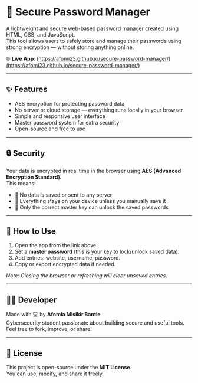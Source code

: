 # 🔐 Secure Password Manager

A lightweight and secure web-based password manager created using HTML, CSS, and JavaScript.  
This tool allows users to safely store and manage their passwords using strong encryption — without storing anything online.

🌐 **Live App**: [https://afomi23.github.io/secure-password-manager/](https://afomi23.github.io/secure-password-manager/)

---

## ✨ Features

- AES encryption for protecting password data
- No server or cloud storage — everything runs locally in your browser
- Simple and responsive user interface
- Master password system for extra security
- Open-source and free to use

---

## 🔒 Security

Your data is encrypted in real time in the browser using **AES (Advanced Encryption Standard)**.  
This means:
- 🔐 No data is saved or sent to any server
- 🔐 Everything stays on your device unless you manually save it
- 🔐 Only the correct master key can unlock the saved passwords

---

## 🚀 How to Use

1. Open the app from the link above.
2. Set a **master password** (this is your key to lock/unlock saved data).
3. Add entries: website, username, password.
4. Copy or export encrypted data if needed.

*Note: Closing the browser or refreshing will clear unsaved entries.*

---

## 🧑‍💻 Developer

Made with 💻 by **Afomia Misikir Bantie**  
Cybersecurity student passionate about building secure and useful tools.  
Feel free to fork, improve, or share!

---

## 📄 License

This project is open-source under the **MIT License**.  
You can use, modify, and share it freely.

